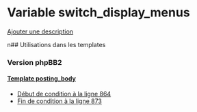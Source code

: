 # Variable switch_display_menus
[Ajouter une description](https://fa-tvars.appspot.com/switch_display_menus)

n## Utilisations dans les templates

### Version phpBB2

#### [Template posting_body](subsilver/posting_body.md)
* [Début de condition à la ligne 864](../subsilver/posting_body.tpl#L864)
* [Fin de condition à la ligne 873](../subsilver/posting_body.tpl#L873)